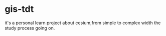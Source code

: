 # gis-tdt
it's a personal learn project about cesium,from simple to complex width the study process going on.
